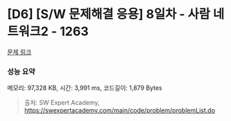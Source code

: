 # [D6] [S/W 문제해결 응용] 8일차 - 사람 네트워크2 - 1263 

[문제 링크](https://swexpertacademy.com/main/code/problem/problemDetail.do?contestProbId=AV18P2B6Iu8CFAZN) 

### 성능 요약

메모리: 97,328 KB, 시간: 3,991 ms, 코드길이: 1,879 Bytes



> 출처: SW Expert Academy, https://swexpertacademy.com/main/code/problem/problemList.do